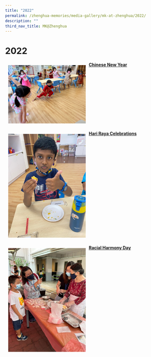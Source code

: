 ```yaml
---
title: "2022"
permalink: /zhenghua-memories/media-gallery/mk-at-zhenghua/2022/
description: ""
third_nav_title: MK@Zhenghua
---
```

# 2022

<a href="" target = "_blank"> <img src="/images/Media%20gallery/MK@Zhenghua/MK-cNY.jpg" style="width:50%; float:left; padding:10px"></a> **[Chinese New Year](https://photos.app.goo.gl/qVcTDg1bLTQHmVw67)** <br clear="left">

 <a href="" target = "_blank"> <img src="/images/Media%20gallery/MK@Zhenghua/_Yummy_.jpeg" style="width:50%; float:left; padding:10px"></a>**[Hari Raya Celebrations](https://photos.app.goo.gl/Uk3NuNSHoj2YXDqCA)**<br clear="left">
 
 <a href="" target = "_blank"> <img src="/images/Media%20gallery/MK@Zhenghua/Child%20finding%20out%20more%20about%20Ding%20Ding%20Candy.jpeg" style="width:50%; float:left; padding:10px"></a>**[Racial Harmony Day](https://photos.app.goo.gl/xoPEkXmExsGwb46f9)**<br clear="left">

 